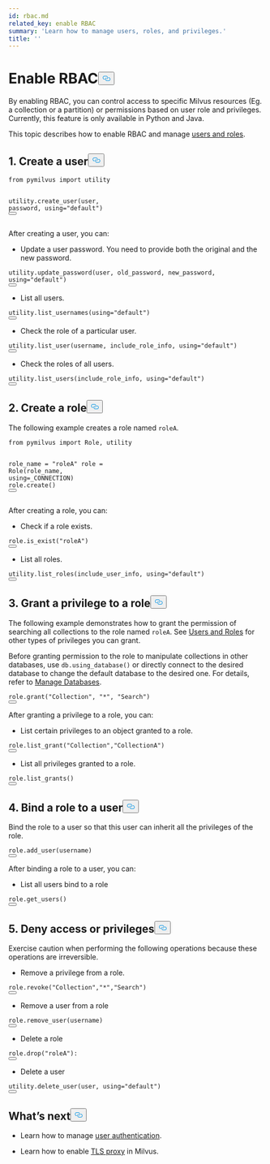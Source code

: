 ```yaml
---
id: rbac.md
related_key: enable RBAC
summary: 'Learn how to manage users, roles, and privileges.'
title: ''
---
```

<h1 id="Enable-RBAC" class="common-anchor-header">Enable RBAC<button data-href="#Enable-RBAC" class="anchor-icon" translate="no">
      <svg translate="no"
        aria-hidden="true"
        focusable="false"
        height="20"
        version="1.1"
        viewBox="0 0 16 16"
        width="16"
      >
        <path
          fill="#0092E4"
          fill-rule="evenodd"
          d="M4 9h1v1H4c-1.5 0-3-1.69-3-3.5S2.55 3 4 3h4c1.45 0 3 1.69 3 3.5 0 1.41-.91 2.72-2 3.25V8.59c.58-.45 1-1.27 1-2.09C10 5.22 8.98 4 8 4H4c-.98 0-2 1.22-2 2.5S3 9 4 9zm9-3h-1v1h1c1 0 2 1.22 2 2.5S13.98 12 13 12H9c-.98 0-2-1.22-2-2.5 0-.83.42-1.64 1-2.09V6.25c-1.09.53-2 1.84-2 3.25C6 11.31 7.55 13 9 13h4c1.45 0 3-1.69 3-3.5S14.5 6 13 6z"
        ></path>
      </svg>
    </button></h1><p>By enabling RBAC, you can control access to specific Milvus resources (Eg. a collection or a partition) or permissions based on user role and privileges. Currently, this feature is only available in Python and Java.</p>
<p>This topic describes how to enable RBAC and manage <a href="/docs/es/users_and_roles.md">users and roles</a>.</p>
<h2 id="1-Create-a-user" class="common-anchor-header">1. Create a user<button data-href="#1-Create-a-user" class="anchor-icon" translate="no">
      <svg translate="no"
        aria-hidden="true"
        focusable="false"
        height="20"
        version="1.1"
        viewBox="0 0 16 16"
        width="16"
      >
        <path
          fill="#0092E4"
          fill-rule="evenodd"
          d="M4 9h1v1H4c-1.5 0-3-1.69-3-3.5S2.55 3 4 3h4c1.45 0 3 1.69 3 3.5 0 1.41-.91 2.72-2 3.25V8.59c.58-.45 1-1.27 1-2.09C10 5.22 8.98 4 8 4H4c-.98 0-2 1.22-2 2.5S3 9 4 9zm9-3h-1v1h1c1 0 2 1.22 2 2.5S13.98 12 13 12H9c-.98 0-2-1.22-2-2.5 0-.83.42-1.64 1-2.09V6.25c-1.09.53-2 1.84-2 3.25C6 11.31 7.55 13 9 13h4c1.45 0 3-1.69 3-3.5S14.5 6 13 6z"
        ></path>
      </svg>
    </button></h2><pre><code translate="no"><span class="hljs-keyword">from</span> pymilvus <span class="hljs-keyword">import</span> utility

utility.<span class="hljs-title function_">create_user</span>(user, password, using=<span class="hljs-string">&quot;default&quot;</span>)
<button class="copy-code-btn"></button></code></pre>
<p>After creating a user, you can:</p>
<ul>
<li>Update a user password. You need to provide both the original and the new password.</li>
</ul>
<pre><code translate="no">utility.update_password(user, old_password, new_password, <span class="hljs-keyword">using</span>=<span class="hljs-string">&quot;default&quot;</span>)
<button class="copy-code-btn"></button></code></pre>
<ul>
<li>List all users.</li>
</ul>
<pre><code translate="no">utility.list_usernames(<span class="hljs-keyword">using</span>=<span class="hljs-string">&quot;default&quot;</span>)
<button class="copy-code-btn"></button></code></pre>
<ul>
<li>Check the role of a particular user.</li>
</ul>
<pre><code translate="no">utility.list_user(username, include_role_info, <span class="hljs-keyword">using</span>=<span class="hljs-string">&quot;default&quot;</span>)
<button class="copy-code-btn"></button></code></pre>
<ul>
<li>Check the roles of all users.</li>
</ul>
<pre><code translate="no">utility.list_users(include_role_info, <span class="hljs-keyword">using</span>=<span class="hljs-string">&quot;default&quot;</span>)
<button class="copy-code-btn"></button></code></pre>
<h2 id="2-Create-a-role" class="common-anchor-header">2. Create a role<button data-href="#2-Create-a-role" class="anchor-icon" translate="no">
      <svg translate="no"
        aria-hidden="true"
        focusable="false"
        height="20"
        version="1.1"
        viewBox="0 0 16 16"
        width="16"
      >
        <path
          fill="#0092E4"
          fill-rule="evenodd"
          d="M4 9h1v1H4c-1.5 0-3-1.69-3-3.5S2.55 3 4 3h4c1.45 0 3 1.69 3 3.5 0 1.41-.91 2.72-2 3.25V8.59c.58-.45 1-1.27 1-2.09C10 5.22 8.98 4 8 4H4c-.98 0-2 1.22-2 2.5S3 9 4 9zm9-3h-1v1h1c1 0 2 1.22 2 2.5S13.98 12 13 12H9c-.98 0-2-1.22-2-2.5 0-.83.42-1.64 1-2.09V6.25c-1.09.53-2 1.84-2 3.25C6 11.31 7.55 13 9 13h4c1.45 0 3-1.69 3-3.5S14.5 6 13 6z"
        ></path>
      </svg>
    </button></h2><p>The following example creates a role named <code translate="no">roleA</code>.</p>
<pre><code translate="no"><span class="hljs-keyword">from</span> pymilvus <span class="hljs-keyword">import</span> <span class="hljs-title class_">Role</span>, utility

role_name = <span class="hljs-string">&quot;roleA&quot;</span>
role = <span class="hljs-title class_">Role</span>(role_name, using=_CONNECTION)
role.<span class="hljs-title function_">create</span>()
<button class="copy-code-btn"></button></code></pre>
<p>After creating a role, you can:</p>
<ul>
<li>Check if a role exists.</li>
</ul>
<pre><code translate="no">role.<span class="hljs-title function_">is_exist</span>(<span class="hljs-string">&quot;roleA&quot;</span>)
<button class="copy-code-btn"></button></code></pre>
<ul>
<li>List all roles.</li>
</ul>
<pre><code translate="no">utility.list_roles(include_user_info, <span class="hljs-keyword">using</span>=<span class="hljs-string">&quot;default&quot;</span>)
<button class="copy-code-btn"></button></code></pre>
<h2 id="3-Grant-a-privilege-to-a-role" class="common-anchor-header">3. Grant a privilege to a role<button data-href="#3-Grant-a-privilege-to-a-role" class="anchor-icon" translate="no">
      <svg translate="no"
        aria-hidden="true"
        focusable="false"
        height="20"
        version="1.1"
        viewBox="0 0 16 16"
        width="16"
      >
        <path
          fill="#0092E4"
          fill-rule="evenodd"
          d="M4 9h1v1H4c-1.5 0-3-1.69-3-3.5S2.55 3 4 3h4c1.45 0 3 1.69 3 3.5 0 1.41-.91 2.72-2 3.25V8.59c.58-.45 1-1.27 1-2.09C10 5.22 8.98 4 8 4H4c-.98 0-2 1.22-2 2.5S3 9 4 9zm9-3h-1v1h1c1 0 2 1.22 2 2.5S13.98 12 13 12H9c-.98 0-2-1.22-2-2.5 0-.83.42-1.64 1-2.09V6.25c-1.09.53-2 1.84-2 3.25C6 11.31 7.55 13 9 13h4c1.45 0 3-1.69 3-3.5S14.5 6 13 6z"
        ></path>
      </svg>
    </button></h2><p>The following example demonstrates how to grant the permission of searching all collections to the role named <code translate="no">roleA</code>. See <a href="/docs/es/users_and_roles.md">Users and Roles</a> for other types of privileges you can grant.</p>
<p>Before granting permission to the role to manipulate collections in other databases, use <code translate="no">db.using_database()</code> or directly connect to the desired database to change the default database to the desired one. For details, refer to <a href="/docs/es/manage_databases.md">Manage Databases</a>.</p>
<pre><code translate="no">role.<span class="hljs-title function_">grant</span>(<span class="hljs-string">&quot;Collection&quot;</span>, <span class="hljs-string">&quot;*&quot;</span>, <span class="hljs-string">&quot;Search&quot;</span>)
<button class="copy-code-btn"></button></code></pre>
<p>After granting a privilege to a role, you can:</p>
<ul>
<li>List certain privileges to an object granted to a role.</li>
</ul>
<pre><code translate="no">role.<span class="hljs-title function_">list_grant</span>(<span class="hljs-string">&quot;Collection&quot;</span>,<span class="hljs-string">&quot;CollectionA&quot;</span>)
<button class="copy-code-btn"></button></code></pre>
<ul>
<li>List all privileges granted to a role.</li>
</ul>
<pre><code translate="no">role.list_grants()
<button class="copy-code-btn"></button></code></pre>
<h2 id="4-Bind-a-role-to-a-user" class="common-anchor-header">4. Bind a role to a user<button data-href="#4-Bind-a-role-to-a-user" class="anchor-icon" translate="no">
      <svg translate="no"
        aria-hidden="true"
        focusable="false"
        height="20"
        version="1.1"
        viewBox="0 0 16 16"
        width="16"
      >
        <path
          fill="#0092E4"
          fill-rule="evenodd"
          d="M4 9h1v1H4c-1.5 0-3-1.69-3-3.5S2.55 3 4 3h4c1.45 0 3 1.69 3 3.5 0 1.41-.91 2.72-2 3.25V8.59c.58-.45 1-1.27 1-2.09C10 5.22 8.98 4 8 4H4c-.98 0-2 1.22-2 2.5S3 9 4 9zm9-3h-1v1h1c1 0 2 1.22 2 2.5S13.98 12 13 12H9c-.98 0-2-1.22-2-2.5 0-.83.42-1.64 1-2.09V6.25c-1.09.53-2 1.84-2 3.25C6 11.31 7.55 13 9 13h4c1.45 0 3-1.69 3-3.5S14.5 6 13 6z"
        ></path>
      </svg>
    </button></h2><p>Bind the role to a user so that this user can inherit all the privileges of the role.</p>
<pre><code translate="no">role.add_user(username)
<button class="copy-code-btn"></button></code></pre>
<p>After binding a role to a user, you can:</p>
<ul>
<li>List all users bind to a role</li>
</ul>
<pre><code translate="no">role.get_users()
<button class="copy-code-btn"></button></code></pre>
<h2 id="5-Deny-access-or-privileges" class="common-anchor-header">5. Deny access or privileges<button data-href="#5-Deny-access-or-privileges" class="anchor-icon" translate="no">
      <svg translate="no"
        aria-hidden="true"
        focusable="false"
        height="20"
        version="1.1"
        viewBox="0 0 16 16"
        width="16"
      >
        <path
          fill="#0092E4"
          fill-rule="evenodd"
          d="M4 9h1v1H4c-1.5 0-3-1.69-3-3.5S2.55 3 4 3h4c1.45 0 3 1.69 3 3.5 0 1.41-.91 2.72-2 3.25V8.59c.58-.45 1-1.27 1-2.09C10 5.22 8.98 4 8 4H4c-.98 0-2 1.22-2 2.5S3 9 4 9zm9-3h-1v1h1c1 0 2 1.22 2 2.5S13.98 12 13 12H9c-.98 0-2-1.22-2-2.5 0-.83.42-1.64 1-2.09V6.25c-1.09.53-2 1.84-2 3.25C6 11.31 7.55 13 9 13h4c1.45 0 3-1.69 3-3.5S14.5 6 13 6z"
        ></path>
      </svg>
    </button></h2><div class="alert caution">
<p>Exercise caution when performing the following operations because these operations are irreversible.</p>
</div>
<ul>
<li>Remove a privilege from a role.</li>
</ul>
<pre><code translate="no">role.<span class="hljs-title function_">revoke</span>(<span class="hljs-string">&quot;Collection&quot;</span>,<span class="hljs-string">&quot;*&quot;</span>,<span class="hljs-string">&quot;Search&quot;</span>)
<button class="copy-code-btn"></button></code></pre>
<ul>
<li>Remove a user from a role</li>
</ul>
<pre><code translate="no">role.remove_user(username)
<button class="copy-code-btn"></button></code></pre>
<ul>
<li>Delete a role</li>
</ul>
<pre><code translate="no">role.<span class="hljs-title function_">drop</span>(<span class="hljs-string">&quot;roleA&quot;</span>):
<button class="copy-code-btn"></button></code></pre>
<ul>
<li>Delete a user</li>
</ul>
<pre><code translate="no">utility.delete_user(user, <span class="hljs-keyword">using</span>=<span class="hljs-string">&quot;default&quot;</span>)
<button class="copy-code-btn"></button></code></pre>
<h2 id="Whats-next" class="common-anchor-header">What’s next<button data-href="#Whats-next" class="anchor-icon" translate="no">
      <svg translate="no"
        aria-hidden="true"
        focusable="false"
        height="20"
        version="1.1"
        viewBox="0 0 16 16"
        width="16"
      >
        <path
          fill="#0092E4"
          fill-rule="evenodd"
          d="M4 9h1v1H4c-1.5 0-3-1.69-3-3.5S2.55 3 4 3h4c1.45 0 3 1.69 3 3.5 0 1.41-.91 2.72-2 3.25V8.59c.58-.45 1-1.27 1-2.09C10 5.22 8.98 4 8 4H4c-.98 0-2 1.22-2 2.5S3 9 4 9zm9-3h-1v1h1c1 0 2 1.22 2 2.5S13.98 12 13 12H9c-.98 0-2-1.22-2-2.5 0-.83.42-1.64 1-2.09V6.25c-1.09.53-2 1.84-2 3.25C6 11.31 7.55 13 9 13h4c1.45 0 3-1.69 3-3.5S14.5 6 13 6z"
        ></path>
      </svg>
    </button></h2><ul>
<li><p>Learn how to manage <a href="/docs/es/authenticate.md">user authentication</a>.</p></li>
<li><p>Learn how to enable <a href="/docs/es/tls.md">TLS proxy</a> in Milvus.</p></li>
</ul>
